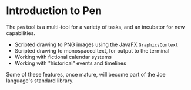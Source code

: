 # Introduction to Pen

The `pen` tool is a multi-tool for a variety of tasks, and an incubator
for new capabilities.

- Scripted drawing to PNG images using the JavaFX `GraphicsContext`
- Scripted drawing to monospaced text, for output to the terminal
- Working with fictional calendar systems
- Working with "historical" events and timelines

Some of these features, once mature, will become part of the Joe
language's standard library.


